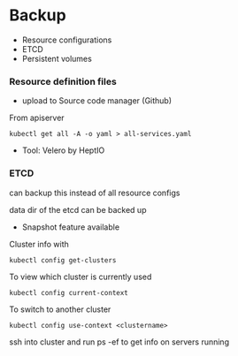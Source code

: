 # Backup

- Resource configurations
- ETCD
- Persistent volumes

### Resource definition files
 - upload to Source code manager (Github)

From apiserver
```
kubectl get all -A -o yaml > all-services.yaml
```
- Tool: Velero by HeptIO 

### ETCD
can backup this instead of all resource 
configs

data dir of the etcd can be backed up
- Snapshot feature available


Cluster info with
```
kubectl config get-clusters
```
To view which cluster is currently used
```
kubectl config current-context
```
To switch to another cluster
```
kubectl config use-context <clustername>
```
ssh into cluster and run ps -ef to get info on servers running